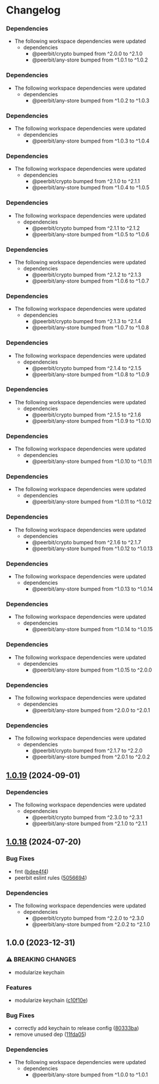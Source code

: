# Changelog

### Dependencies

* The following workspace dependencies were updated
  * dependencies
    * @peerbit/crypto bumped from ^2.0.0 to ^2.1.0
    * @peerbit/any-store bumped from ^1.0.1 to ^1.0.2

### Dependencies

* The following workspace dependencies were updated
  * dependencies
    * @peerbit/any-store bumped from ^1.0.2 to ^1.0.3

### Dependencies

* The following workspace dependencies were updated
  * dependencies
    * @peerbit/any-store bumped from ^1.0.3 to ^1.0.4

### Dependencies

* The following workspace dependencies were updated
  * dependencies
    * @peerbit/crypto bumped from ^2.1.0 to ^2.1.1
    * @peerbit/any-store bumped from ^1.0.4 to ^1.0.5

### Dependencies

* The following workspace dependencies were updated
  * dependencies
    * @peerbit/crypto bumped from ^2.1.1 to ^2.1.2
    * @peerbit/any-store bumped from ^1.0.5 to ^1.0.6

### Dependencies

* The following workspace dependencies were updated
  * dependencies
    * @peerbit/crypto bumped from ^2.1.2 to ^2.1.3
    * @peerbit/any-store bumped from ^1.0.6 to ^1.0.7

### Dependencies

* The following workspace dependencies were updated
  * dependencies
    * @peerbit/crypto bumped from ^2.1.3 to ^2.1.4
    * @peerbit/any-store bumped from ^1.0.7 to ^1.0.8

### Dependencies

* The following workspace dependencies were updated
  * dependencies
    * @peerbit/crypto bumped from ^2.1.4 to ^2.1.5
    * @peerbit/any-store bumped from ^1.0.8 to ^1.0.9

### Dependencies

* The following workspace dependencies were updated
  * dependencies
    * @peerbit/crypto bumped from ^2.1.5 to ^2.1.6
    * @peerbit/any-store bumped from ^1.0.9 to ^1.0.10

### Dependencies

* The following workspace dependencies were updated
  * dependencies
    * @peerbit/any-store bumped from ^1.0.10 to ^1.0.11

### Dependencies

* The following workspace dependencies were updated
  * dependencies
    * @peerbit/any-store bumped from ^1.0.11 to ^1.0.12

### Dependencies

* The following workspace dependencies were updated
  * dependencies
    * @peerbit/crypto bumped from ^2.1.6 to ^2.1.7
    * @peerbit/any-store bumped from ^1.0.12 to ^1.0.13

### Dependencies

* The following workspace dependencies were updated
  * dependencies
    * @peerbit/any-store bumped from ^1.0.13 to ^1.0.14

### Dependencies

* The following workspace dependencies were updated
  * dependencies
    * @peerbit/any-store bumped from ^1.0.14 to ^1.0.15

### Dependencies

* The following workspace dependencies were updated
  * dependencies
    * @peerbit/any-store bumped from ^1.0.15 to ^2.0.0

### Dependencies

* The following workspace dependencies were updated
  * dependencies
    * @peerbit/any-store bumped from ^2.0.0 to ^2.0.1

### Dependencies

* The following workspace dependencies were updated
  * dependencies
    * @peerbit/crypto bumped from ^2.1.7 to ^2.2.0
    * @peerbit/any-store bumped from ^2.0.1 to ^2.0.2

## [1.0.19](https://github.com/dao-xyz/peerbit/compare/keychain-v1.0.18...keychain-v1.0.19) (2024-09-01)


### Dependencies

* The following workspace dependencies were updated
  * dependencies
    * @peerbit/crypto bumped from ^2.3.0 to ^2.3.1
    * @peerbit/any-store bumped from ^2.1.0 to ^2.1.1

## [1.0.18](https://github.com/dao-xyz/peerbit/compare/keychain-v1.0.17...keychain-v1.0.18) (2024-07-20)


### Bug Fixes

* fmt ([bdee4f4](https://github.com/dao-xyz/peerbit/commit/bdee4f4943fcabd21c53a4f37dba17d04cea2577))
* peerbit eslint rules ([5056694](https://github.com/dao-xyz/peerbit/commit/5056694f90ad03c0c5ba1e47c6ac57387d85aba9))


### Dependencies

* The following workspace dependencies were updated
  * dependencies
    * @peerbit/crypto bumped from ^2.2.0 to ^2.3.0
    * @peerbit/any-store bumped from ^2.0.2 to ^2.1.0

## 1.0.0 (2023-12-31)


### ⚠ BREAKING CHANGES

* modularize keychain

### Features

* modularize keychain ([c10f10e](https://github.com/dao-xyz/peerbit/commit/c10f10e0beb58e38fa95d465962f43ab1aee75ef))


### Bug Fixes

* correctly add keychain to release config ([80333ba](https://github.com/dao-xyz/peerbit/commit/80333ba06c5479440c41ed2f3d86c80edf7bd383))
* remove unused dep ([11fda05](https://github.com/dao-xyz/peerbit/commit/11fda059bcce4771c5b5e8ab7aa0bf1d5cacb115))


### Dependencies

* The following workspace dependencies were updated
  * dependencies
    * @peerbit/any-store bumped from ^1.0.0 to ^1.0.1
